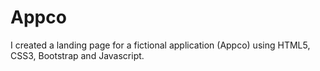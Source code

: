 # Appco
I created a landing page for a fictional application (Appco) using HTML5, CSS3, Bootstrap and Javascript.
